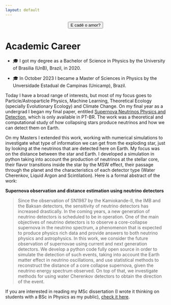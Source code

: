 ```yaml
---
layout: default
---
```


<p style="text-align:center;"><button class="button" type="button" onclick="location.href='https://youtu.be/oowBXzfcl90?si=lITokxgPOZMoQH0c'">E cadê o amor?</button></p>

# Academic Career

- :mortar_board: I got my degree as a Bachelor of Science in Physics by the University of Brasilia (UnB), Brazil, in 2020.

- :mortar_board: In October 2023 I became a Master of Sciences in Physics by the Unversidade Estadual de Campinas (Unicamp), Brazil.

Today I have a broad range of interests, but most of my focus goes to Particle/Astroparticle Physics, Machine Learning, Theoretical Ecology (specially Evolutionary Ecology) and Climate Change. On my final year as a undergrad I began my final paper, entitled [Supernova Neutrinos Physics and Detection](./assets/pdf/TCC_compressed.pdf), which is only available in PT-BR. The work was a theoretical and computational study of how collapsing stars produce neutrinos and how we can detect them on Earth.

On my Masters I extended this work, working with numerical simulations to investigate what type of information we can get from the exploding star, just by looking at the neutrinos that are detected here on Earth. My focus was on the distance between the star and Earth. I developed a simulation in python taking into account the production of neutrinos at the stellar core, their flavor transitions inside the star by the MSW effect, their passage through the planet and the characteristics of each detector type (Water Cherenkov, Liquid Argon and Scintilation). Here is a formal abstract of the work:

**Supernova observation and distance estimation using neutrino detectors**

>Since the observation of SN1987 by the Kamiokande-II, the IMB and the Baksan detectors, the sensitivity of neutrino detectors has increased drastically. In the coming years, a new generation of neutrino detectors is scheduled to be in operation. One of the main objectives of neutrino detectors is to observe a core-collapse supernova in the neutrino spectrum, a phenomenon that is expected to produce physics rich data and provide answers to both neutrino physics and astrophysics. In this work, we consider the future observation of supernovae using current and next generation detectors. We develop a python code fully open source in order to simulate the detection of such events, taking into account the Earth matter effect in neutrino oscillations, and use statistical methods to reconstruct the distance of a core collapse supernova, given the neutrino energy spectrum observed. On top of that, we investigate methods for using water Cherenkov detectors to obtain the direction of the event.

If you are interested in reading my MSc dissertation (I wrote it thinking on students with a BSc in Physics as my public), [check it here](./assets/pdf/Dissertation_MsC_compressed.pdf).
